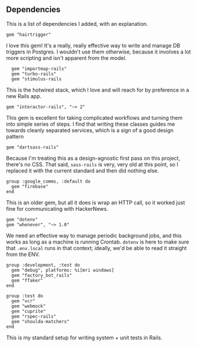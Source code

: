 ## Dependencies

This is a list of dependencies I added, with an explanation.

```
gem "hairtrigger"
```

I love this gem! It's a really, really effective way to write and manage DB triggers in Postgres. I wouldn't use them otherwise, because it involves a lot more scripting and isn't apparent from the model.

```
  gem "importmap-rails"
  gem "turbo-rails"
  gem "stimulus-rails
```

This is the hotwired stack, which I love and will reach for by preference in a new Rails app.

```
gem "interactor-rails", "~> 2"
```

This gem is excellent for taking complicated workflows and turning them into simple series of steps. I find that writing these classes guides me towards cleanly separated services, which is a sign of a good design pattern

```
gem "dartsass-rails"
```

Because I'm treating this as a design-agnostic first pass on this project, there's no CSS. That said, `sass-rails` is very, very old at this point, so I replaced it with the current standard and then did nothing else.

```
group :google_comms, :default do
  gem "firebase"
end
```

This is an older gem, but all it does is wrap an HTTP call, so it worked just fine for communicating with HackerNews.

```
gem "dotenv"
gem "whenever", "~> 1.0"
```

We need an effective way to manage periodic background jobs, and this works as long as a machine is running Crontab. `dotenv` is here to make sure that `.env.local` runs in that context; ideally, we'd be able to read it straight from the ENV.

```
group :development, :test do
  gem "debug", platforms: %i[mri windows]
  gem "factory_bot_rails"
  gem "ffaker"
end

group :test do
  gem "vcr"
  gem "webmock"
  gem "cuprite"
  gem "rspec-rails"
  gem "shoulda-matchers"
end
```

This is my standard setup for writing system + unit tests in Rails.
